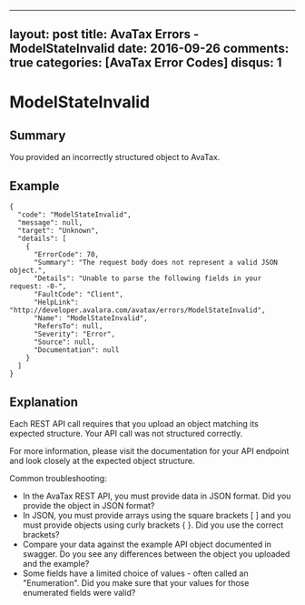 
---
layout: post
title: AvaTax Errors - ModelStateInvalid
date: 2016-09-26
comments: true
categories: [AvaTax Error Codes]
disqus: 1
---

# ModelStateInvalid

## Summary

You provided an incorrectly structured object to AvaTax.

## Example

    {
      "code": "ModelStateInvalid",
      "message": null,
      "target": "Unknown",
      "details": [
        {
          "ErrorCode": 70,
          "Summary": "The request body does not represent a valid JSON object.",
          "Details": "Unable to parse the following fields in your request: -0-",
          "FaultCode": "Client",
          "HelpLink": "http://developer.avalara.com/avatax/errors/ModelStateInvalid",
          "Name": "ModelStateInvalid",
          "RefersTo": null,
          "Severity": "Error",
          "Source": null,
          "Documentation": null
        }
      ]
    }

## Explanation

Each REST API call requires that you upload an object matching its expected structure.  Your API call was not structured correctly.

For more information, please visit the documentation for your API endpoint and look closely at the expected object structure.

Common troubleshooting:
* In the AvaTax REST API, you must provide data in JSON format.  Did you provide the object in JSON format?
* In JSON, you must provide arrays using the square brackets [ ] and you must provide objects using curly brackets { }.  Did you use the correct brackets?
* Compare your data against the example API object documented in swagger.  Do you see any differences between the object you uploaded and the example?
* Some fields have a limited choice of values - often called an "Enumeration".  Did you make sure that your values for those enumerated fields were valid?